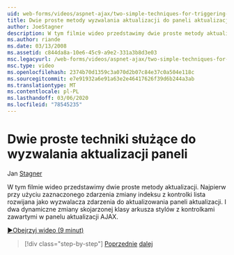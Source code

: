 ```yaml
---
uid: web-forms/videos/aspnet-ajax/two-simple-techniques-for-triggering-updates-to-update-panels
title: Dwie proste metody wyzwalania aktualizacji do paneli aktualizacji | Microsoft Docs
author: JoeStagner
description: W tym filmie wideo przedstawimy dwie proste metody aktualizacji. Najpierw przy użyciu zaznaczonego zdarzenia zmiany indeksu z kontrolki listy rozwijanej jako zdarzenia trygonometryczne...
ms.author: riande
ms.date: 03/13/2008
ms.assetid: c844da8a-10e6-45c9-a9e2-331a3b8d3e03
msc.legacyurl: /web-forms/videos/aspnet-ajax/two-simple-techniques-for-triggering-updates-to-update-panels
msc.type: video
ms.openlocfilehash: 2374b70d1359c3a070d2b07c84e37c0a504e118c
ms.sourcegitcommit: e7e91932a6e91a63e2e46417626f39d6b244a3ab
ms.translationtype: MT
ms.contentlocale: pl-PL
ms.lasthandoff: 03/06/2020
ms.locfileid: "78545235"
---
```

# <a name="two-simple-techniques-for-triggering-updates-to-update-panels"></a>Dwie proste techniki służące do wyzwalania aktualizacji paneli

Jan [Stagner](https://github.com/JoeStagner)

W tym filmie wideo przedstawimy dwie proste metody aktualizacji. Najpierw przy użyciu zaznaczonego zdarzenia zmiany indeksu z kontrolki lista rozwijana jako wyzwalacza zdarzenia do aktualizowania paneli aktualizacji. I dwa dynamiczne zmiany skojarzonej klasy arkusza stylów z kontrolkami zawartymi w panelu aktualizacji AJAX.

[&#9654;Obejrzyj wideo (9 minut)](https://channel9.msdn.com/Blogs/ASP-NET-Site-Videos/two-simple-techniques-for-triggering-updates-to-update-panels)

> [!div class="step-by-step"]
> [Poprzednie](how-do-i-retrieve-values-from-server-side-ajax-controls.md)
> [dalej](use-aspnet-ajax-cascading-drop-down-control-to-access-a-database.md)
